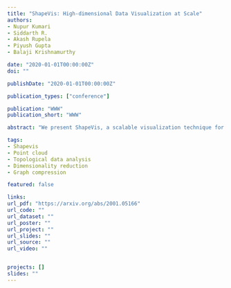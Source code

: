 ```yaml
---
title: "ShapeVis: High-dimensional Data Visualization at Scale"
authors:
- Nupur Kumari
- Siddarth R.
- Akash Rupela
- Piyush Gupta
- Balaji Krishnamurthy

date: "2020-01-01T00:00:00Z"
doi: ""

publishDate: "2020-01-01T00:00:00Z"

publication_types: ["conference"]

publication: "WWW"
publication_short: "WWW"

abstract: "We present ShapeVis, a scalable visualization technique for point cloud data inspired from topological data analysis. Our method captures the underlying geometric and topological structure of the data in a compressed graphical representation. Much success has been reported by the data visualization technique Mapper, that discreetly approximates the Reeb graph of a filter function on the data. However, when using standard dimensionality reduction algorithms as the filter function, Mapper suffers from considerable computational cost. This makes it difficult to scale to high-dimensional data. Our proposed technique relies on finding a subset of points called landmarks along the data manifold to construct a weighted witness-graph over it. This graph captures the structural characteristics of the point cloud, and its weights are determined using a Finite Markov Chain. We further compress this graph by applying induced maps from standard community detection algorithms. Using techniques borrowed from manifold tearing, we prune and reinstate edges in the induced graph based on their modularity to summarize the shape of data. We empirically demonstrate how our technique captures the structural characteristics of real and synthetic data sets. Further, we compare our approach with Mapper using various filter functions like t-SNE, UMAP, LargeVis and show that our algorithm scales to millions of data points while preserving the quality of data visualization."

tags:
- Shapevis
- Point cloud
- Topological data analysis
- Dimensionality reduction
- Graph compression

featured: false

links:
url_pdf: "https://arxiv.org/abs/2001.05166"
url_code: ""
url_dataset: ""
url_poster: ""
url_project: ""
url_slides: ""
url_source: ""
url_video: ""


projects: []
slides: ""
---
```


